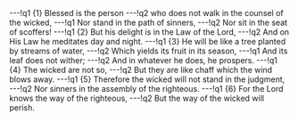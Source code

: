 <poem>
---!q1
{1} Blessed is the person 
---!q2
who does not walk in the counsel of the wicked,
---!q1
Nor stand in the path of sinners,
---!q2
Nor sit in the seat of scoffers!
---!q1
{2} But his delight is in the Law of the Lord,
---!q2
And on His Law he meditates day and night.
---!q1
{3} He will be like a tree planted by streams of water,
---!q2
Which yields its fruit in its season,
---!q1
And its leaf does not wither;
---!q2
And in whatever he does, he prospers.
</poem>

<poem>
---!q1
{4} The wicked are not so,
---!q2
But they are like chaff which the wind blows away.
---!q1
{5} Therefore the wicked will not stand in the judgment,
---!q2
Nor sinners in the assembly of the righteous.
---!q1
{6} For the Lord knows the way of the righteous,
---!q2
But the way of the wicked will perish.
</poem>
